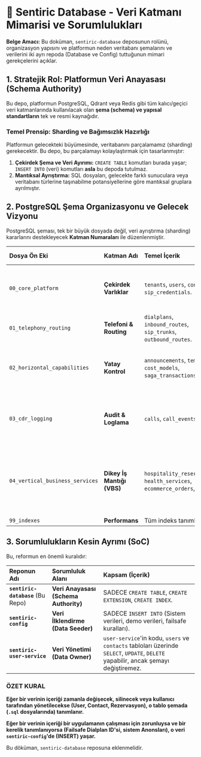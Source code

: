 # 🧬 Sentiric Database - Veri Katmanı Mimarisi ve Sorumlulukları

**Belge Amacı:** Bu doküman, `sentiric-database` deposunun rolünü, organizasyon yapısını ve platformun neden veritabanı şemalarını ve verilerini iki ayrı repoda (Database ve Config) tuttuğunun mimari gerekçelerini açıklar.

## 1. Stratejik Rol: Platformun Veri Anayasası (Schema Authority)

Bu depo, platformun PostgreSQL, Qdrant veya Redis gibi tüm kalıcı/geçici veri katmanlarında kullanılacak olan **şema (schema) ve yapısal standartların** tek ve resmi kaynağıdır.

### Temel Prensip: Sharding ve Bağımsızlık Hazırlığı

Platformun gelecekteki büyümesinde, veritabanını parçalamamız (sharding) gerekecektir. Bu depo, bu parçalamayı kolaylaştırmak için tasarlanmıştır:

1.  **Çekirdek Şema ve Veri Ayırımı:** `CREATE TABLE` komutları burada yaşar; `INSERT INTO` (veri) komutları **asla** bu depoda tutulmaz.
2.  **Mantıksal Ayrıştırma:** SQL dosyaları, gelecekte farklı sunuculara veya veritabanı türlerine taşınabilme potansiyellerine göre mantıksal gruplara ayrılmıştır.

## 2. PostgreSQL Şema Organizasyonu ve Gelecek Vizyonu

PostgreSQL şeması, tek bir büyük dosyada değil, veri ayrıştırma (sharding) kararlarını destekleyecek **Katman Numaraları** ile düzenlenmiştir.

| Dosya Ön Eki | Katman Adı | Temel İçerik | Sharding Potansiyeli |
| :--- | :--- | :--- | :--- |
| `00_core_platform` | **Çekirdek Varlıklar** | `tenants`, `users`, `contacts`, `sip_credentials`. | **Düşük:** Platformun tamamı için zorunlu, yüksek oranda ilişkili veriler. |
| `01_telephony_routing` | **Telefoni & Routing** | `dialplans`, `inbound_routes`, `sip_trunks`, `outbound_routes`. | **Orta:** Telekoma özel; farklı bir veri merkezi için ayrılabilir. |
| `02_horizontal_capabilities` | **Yatay Kontrol** | `announcements`, `templates`, `cost_models`, `saga_transactions`. | **Düşük:** VCA, RAG ve SAGA gibi merkezi kontrol mekanizmalarını yönetir. |
| `03_cdr_logging` | **Audit & Loglama** | `calls`, `call_events`. | **Yüksek:** Zaman bazlı veya Kiracı bazlı parçalanmanın ana adayıdır (çok yüksek hacim). |
| `04_vertical_business_services` | **Dikey İş Mantığı (VBS)** | `hospitality_reservations`, `health_services`, `ecommerce_orders`, vb. | **Çok Yüksek:** Her bir Dikey İş Servisinin (VBS) kendi veritabanı olmalıdır; şimdilik buraya konarak uyumluluk sağlanır. |
| `99_indexes` | **Performans** | Tüm indeks tanımları. | **N/A** |

## 3. Sorumlulukların Kesin Ayrımı (SoC)

Bu, reformun en önemli kuralıdır:

| Reponun Adı | Sorumluluk Alanı | Kapsam (İçerik) |
| :--- | :--- | :--- |
| **`sentiric-database`** (Bu Repo) | **Veri Anayasası (Schema Authority)** | SADECE `CREATE TABLE`, `CREATE EXTENSION`, `CREATE INDEX`. |
| **`sentiric-config`** | **Veri İlklendirme (Data Seeder)** | SADECE `INSERT INTO` (Sistem verileri, demo verileri, failsafe kuralları). |
| **`sentiric-user-service`** | **Veri Yönetimi (Data Owner)** | `user-service`'in kodu, `users` ve `contacts` tabloları üzerinde `SELECT`, `UPDATE`, `DELETE` yapabilir, ancak şemayı değiştiremez. |

### ÖZET KURAL

**Eğer bir verinin içeriği zamanla değişecek, silinecek veya kullanıcı tarafından yönetilecekse (User, Contact, Rezervasyon), o tablo şemada (`.sql` dosyalarında) tanımlanır.**

**Eğer bir verinin içeriği bir uygulamanın çalışması için zorunluysa ve bir kerelik tanımlanıyorsa (Failsafe Dialplan ID'si, sistem Anonsları), o veri `sentiric-config`'de (INSERT) yaşar.**

Bu döküman, `sentiric-database` reposuna eklenmelidir.